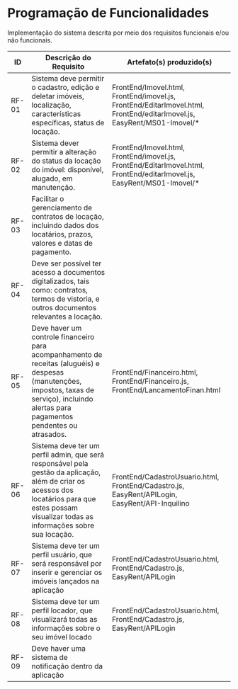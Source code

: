 # Programação de Funcionalidades

Implementação do sistema descrita por meio dos requisitos funcionais e/ou não funcionais.

|ID    | Descrição do Requisito  | Artefato(s) produzido(s) |
|------|-----------------------------------------|----|
|RF-01 | Sistema deve permitir o cadastro, edição e deletar imóveis, localização, características específicas, status de locação. | FrontEnd/Imovel.html, FrontEnd/imovel.js, FrontEnd/EditarImovel.html, FrontEnd/editarImovel.js, EasyRent/MS01-Imovel/* |
|RF-02| Sistema dever permitir a alteração do status da locação do imóvel: disponível, alugado, em manutenção. | FrontEnd/Imovel.html, FrontEnd/imovel.js, FrontEnd/EditarImovel.html, FrontEnd/editarImovel.js, EasyRent/MS01-Imovel/* |
|RF-03| Facilitar o gerenciamento de contratos de locação, incluindo dados dos locatários, prazos, valores e datas de pagamento. | |
|RF-04 | Deve ser possível ter acesso a documentos digitalizados, tais como: contratos, termos de vistoria, e outros documentos relevantes a locação. | |
|RF-05 | Deve haver um controle financeiro para acompanhamento de receitas (aluguéis) e despesas (manutenções, impostos, taxas de serviço), incluindo alertas para pagamentos pendentes ou atrasados. | FrontEnd/Financeiro.html, FrontEnd/Financeiro.js, FrontEnd/LancamentoFinan.html| 
|RF-06 | Sistema deve ter um perfil admin, que será responsável pela gestão da aplicação, além de criar os acessos dos locatários para que estes possam visualizar todas as informações sobre sua locação. | FrontEnd/CadastroUsuario.html, FrontEnd/Cadastro.js, EasyRent/APILogin, EasyRent/API-Inquilino|
|RF-07 | Sistema deve ter um perfil usuário, que será responsável por inserir e gerenciar os imóveis lançados na aplicação | FrontEnd/CadastroUsuario.html, FrontEnd/Cadastro.js, EasyRent/APILogin |
|RF-08 | Sistema deve ter um perfil locador, que visualizará todas as informações sobre o seu imóvel locado | FrontEnd/CadastroUsuario.html, FrontEnd/Cadastro.js, EasyRent/APILogin |
|RF-09 | Deve haver uma sistema de notificação dentro da aplicação | |
